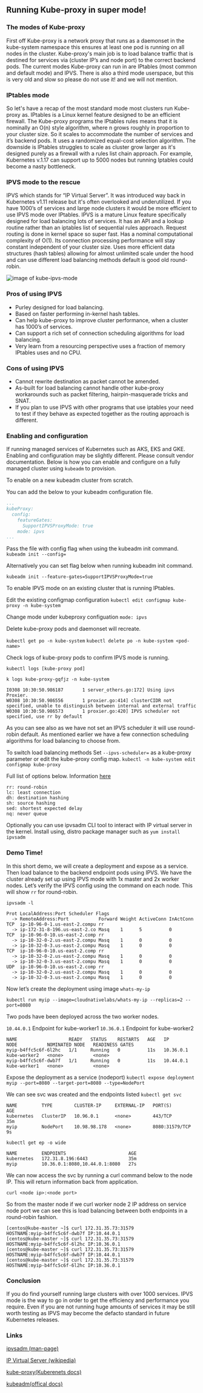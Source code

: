 ## Running Kube-proxy in super mode!

### The modes of Kube-proxy
First off Kube-proxy is a network proxy that runs as a daemonset in the kube-system namespace this ensures at least one pod is running on all nodes in the cluster.
Kube-proxy's main job is to load balance traffic that is destined for services via (cluster IP’s and node port) to the correct backend pods. The current modes Kube-proxy can run in are IPtables (most common and default mode) and IPVS. There is also a third mode userspace, but this is very old and slow so please do not use it! and we will not mention.

### IPtables mode
So let's have a recap of the most standard mode most clusters run Kube-proxy as.
IPtables is a Linux kernel feature designed to be an efficient firewall. The Kube-proxy programs the IPtables rules means that it is nominally an O(n) style algorithm, where n grows roughly in proportion to your cluster size. So it scales to accommodate the number of services and it’s backend pods. It uses a randomized equal-cost selection algorithm. The downside is IPtables struggles to scale as cluster grow larger as it's designed purely as a firewall with a rules list chain approach. For example, Kubernetes v.1.17 can support up to 5000 nodes but running Iptables could become a nasty bottleneck.

### IPVS mode to the rescue
IPVS which stands for “IP Virtual Server”. It was introduced way back in Kubernetes v1.11 release but it's often overlooked and underutilized.
If you have 1000’s of services and large node clusters it would be more efficient to use IPVS mode over IPtables. IPVS is a mature Linux feature specifically designed for load balancing lots of services. It has an API and a lookup routine rather than an iptables list of sequential rules approach. Request routing is done in kernel space so super fast.
Has a nominal computational complexity of O(1). Its connection processing performance will stay constant independent of your cluster size. Uses more efficient data structures (hash tables) allowing for almost unlimited scale under the hood and can use different load balancing methods default is good old round-robin.

![image of kube-ipvs-mode](/images/ipvs-mode/kube-in-ipvs.png)

### Pros of using IPVS 
- Purley designed for load balancing.
- Based on faster performing in-kernel hash tables.
- Can help kube-proxy to improve cluster performance, when a cluster has 1000’s of services.
- Can support a rich set of connection scheduling algorithms for load balancing.
- Very learn from a resourcing perspective uses a fraction of memory IPtables uses and no CPU.

### Cons of using IPVS 
- Cannot rewrite destination as packet cannot be amended.
- As-built for load balancing cannot handle other kube-proxy workarounds such as packet filtering, hairpin-masquerade tricks and SNAT.
- If you plan to use IPVS with other programs that use iptables your need to test if they behave as expected together as the routing approach is different.

### Enabling and configuration

If running managed services of Kubernetes such as AKS, EKS and GKE. Enabling and configuration may be slightly different. Please consult vendor documentation.
Below is how you can enable and configure on a fully managed cluster using `kubeadm` to provision. 

To enable on a new kubeadm cluster from scratch.

You can add the below to your kubeadm configuration file.

```yaml
...
kubeProxy:
  config:
    featureGates:
      SupportIPVSProxyMode: true
    mode: ipvs
...
```
Pass the file with config flag when using the kubeadm init command.
```kubeadm init --config=```

Alternatively you can set flag below when running kubeadm init command.

```kubeadm init --feature-gates=SupportIPVSProxyMode=true```


To enable IPVS mode on an existing cluster that is running IPtables.

Edit the existing configmap configuration
```kubectl edit configmap kube-proxy -n kube-system```

Change mode under kubeproxy configuation
```mode: ipvs```

Delete kube-proxy pods and daemonset will recreate.

```kubectl get po -n kube-system```
```kubectl delete po -n kube-system <pod-name>```

Check logs of kube-proxy pods to confirm IPVS mode is running.

```kubectl logs [kube-proxy pod]```

```k logs kube-proxy-gqfjz -n kube-system```
```I0308 10:30:50.986140       1 node.go:135] Successfully retrieved node IP: 10.0.2.15
I0308 10:30:50.986187       1 server_others.go:172] Using ipvs Proxier.
W0308 10:30:50.986556       1 proxier.go:414] clusterCIDR not specified, unable to distinguish between internal and external traffic
W0308 10:30:50.986573       1 proxier.go:420] IPVS scheduler not specified, use rr by default
```

As you can see also as we have not set an IPVS scheduler it will use round-robin default.
As mentioned earlier we have a few connection scheduling algorithms for load balancing to choose from.

To switch load balancing methods 
Set  ```--ipvs-scheduler=``` as a kube-proxy parameter or edit the kube-proxy config map.
```kubectl -n kube-system edit configmap kube-proxy```

Full list of options below. Information [here](https://www.keepalived.org/doc/scheduling_algorithms.html)
```
rr: round-robin
lc: least connection
dh: destination hashing
sh: source hashing
sed: shortest expected delay
nq: never queue
```
Optionally you can use ipvsadm CLI tool to interact with IP virtual server in the kernel. Install using, distro package manager such as ```yum install ipvsadm```

### Demo Time!

In this short demo, we will create a deployment and expose as a service. Then load balance to the backend endpoint pods using IPVS. We have the cluster already set up using IPVS mode with 1x master and 2x worker nodes.
Let’s verify the IPVS config using the command on each node. This will show `rr` for round-robin.

```ipvsadm -l```

```IP Virtual Server version 1.2.1 (size=4096)
Prot LocalAddress:Port Scheduler Flags
  -> RemoteAddress:Port           Forward Weight ActiveConn InActConn
TCP  ip-10-96-0-1.us-east-2.compu rr
  -> ip-172-31-8-196.us-east-2.co Masq    1      5          0
TCP  ip-10-96-0-10.us-east-2.comp rr
  -> ip-10-32-0-2.us-east-2.compu Masq    1      0          0
  -> ip-10-32-0-3.us-east-2.compu Masq    1      0          0
TCP  ip-10-96-0-10.us-east-2.comp rr
  -> ip-10-32-0-2.us-east-2.compu Masq    1      0          0
  -> ip-10-32-0-3.us-east-2.compu Masq    1      0          0
UDP  ip-10-96-0-10.us-east-2.comp rr
  -> ip-10-32-0-2.us-east-2.compu Masq    1      0          0
  -> ip-10-32-0-3.us-east-2.compu Masq    1      0          0
  ```

Now let’s create the deployment using image `whats-my-ip`

```kubectl run myip --image=cloudnativelabs/whats-my-ip --replicas=2 --port=8080```

Two pods have been deployed across the two worker nodes.

`10.44.0.1` Endpoint for kube-worker1
`10.36.0.1` Endpoint for kube-worker2

```
NAME                   READY   STATUS    RESTARTS   AGE   IP          NODE           NOMINATED NODE   READINESS GATES
myip-b4ffc5c6f-6l2hc   1/1     Running   0          11s   10.36.0.1   kube-worker2   <none>           <none>
myip-b4ffc5c6f-dwb7f   1/1     Running   0          11s   10.44.0.1   kube-worker1   <none>           <none>
```

Expose the deployment as a service (nodeport)
```kubectl expose deployment myip --port=8080 --target-port=8080 --type=NodePort```

We can see svc was created and the endpoints listed
```kubectl get svc```
```
NAME         TYPE        CLUSTER-IP     EXTERNAL-IP   PORT(S)          AGE
kubernetes   ClusterIP   10.96.0.1      <none>        443/TCP          35m
myip         NodePort    10.98.98.178   <none>        8080:31579/TCP   9s
```

```kubectl get ep -o wide```
```
NAME         ENDPOINTS                       AGE
kubernetes   172.31.8.196:6443               35m
myip         10.36.0.1:8080,10.44.0.1:8080   27s
```

We can now access the svc by running a curl command below to the node IP. This will return information back from application.

```curl <node ip>:<node port>```

So from the master node if we curl worker node 2 IP address on service node port we can see this is load balancing between both endpoints in a round-robin fashion.

```
[centos@kube-master ~]$ curl 172.31.35.73:31579
HOSTNAME:myip-b4ffc5c6f-dwb7f IP:10.44.0.1
[centos@kube-master ~]$ curl 172.31.35.73:31579
HOSTNAME:myip-b4ffc5c6f-6l2hc IP:10.36.0.1
[centos@kube-master ~]$ curl 172.31.35.73:31579
HOSTNAME:myip-b4ffc5c6f-dwb7f IP:10.44.0.1
[centos@kube-master ~]$ curl 172.31.35.73:31579
HOSTNAME:myip-b4ffc5c6f-6l2hc IP:10.36.0.1
```




### Conclusion 

If you do find yourself running large clusters with over 1000 services. IPVS mode is the way to go in order to get the efficiency and performance you require. Even if you are not running huge amounts of services it may be still worth testing as IPVS may become the defacto standard in future Kubernetes releases.

### Links 
[ipvsadm (man-page)](https://linux.die.net/man/8/ipvsadm)

[IP Virtual Server (wikipedia)](https://en.wikipedia.org/wiki/IP_Virtual_Server)

[kube-proxy(Kuberenets docs)](https://kubernetes.io/docs/reference/command-line-tools-reference/kube-proxy/)

[kubeadm(offical docs)](https://kubernetes.io/docs/setup/production-environment/tools/kubeadm/create-cluster-kubeadm/
)


